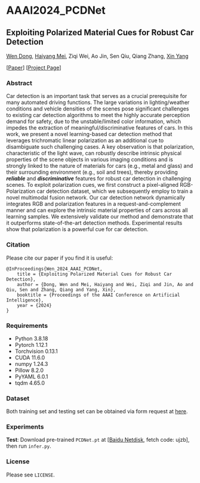 # AAAI2024_PCDNet

## Exploiting Polarized Material Cues for Robust Car Detection

[Wen Dong](https://wind1117.github.io/), [Haiyang Mei](https://mhaiyang.github.io/), 
Ziqi Wei, Ao Jin, Sen Qiu, Qiang Zhang, [Xin Yang](https://xinyangdut.github.io/)

[[Paper](https://arxiv.org/abs/2401.02606)]
[[Project Page](https://wind1117.github.io/publication/2024-AAAI-PolarCar)]

### Abstract
Car detection is an important task that serves as a crucial prerequisite for many 
automated driving functions. The large variations in lighting/weather conditions 
and vehicle densities of the scenes pose significant challenges to existing car 
detection algorithms to meet the highly accurate perception demand for safety, 
due to the unstable/limited color information, which impedes the extraction of 
meaningful/discriminative features of cars. In this work, we present a novel 
learning-based car detection method that leverages trichromatic linear polarization 
as an additional cue to disambiguate such challenging cases. A key observation is 
that polarization, characteristic of the light wave, can robustly describe intrinsic 
physical properties of the scene objects in various imaging conditions and is 
strongly linked to the nature of materials for cars (e.g., metal and glass) and 
their surrounding environment (e.g., soil and trees), thereby providing 
***reliable*** and ***discriminative*** features for robust car detection in 
challenging scenes. To exploit polarization cues, we first construct a pixel-aligned 
RGB-Polarization car detection dataset, which we subsequently employ to train a 
novel multimodal fusion network. Our car detection network dynamically integrates 
RGB and polarization features in a request-and-complement manner and can explore the 
intrinsic material properties of cars across all learning samples. We extensively 
validate our method and demonstrate that it outperforms state-of-the-art detection 
methods. Experimental results show that polarization is a powerful cue for car 
detection.

### Citation
Please cite our paper if you find it is useful:
```
@InProceedings{Wen_2024_AAAI_PCDNet,  
    title = {Exploiting Polarized Material Cues for Robust Car Detection},  
    author = {Dong, Wen and Mei, Haiyang and Wei, Ziqi and Jin, Ao and Qiu, Sen and Zhang, Qiang and Yang, Xin},  
    booktitle = {Proceedings of the AAAI Conference on Artificial Intelligence},  
    year = {2024}  
}
```
### Requirements
- Python 3.8.18
- Pytorch 1.12.1
- Torchvision 0.13.1
- CUDA 11.6.0
- numpy 1.24.3
- Pillow 8.2.0
- PyYAML 6.0.1
- tqdm 4.65.0

### Dataset
Both training set and testing set can be obtained via form request at [here](http://rgbp.dluticcd.com/).

### Experiments
**Test**: Download pre-trained ``PCDNet.pt`` at 
[[Baidu Netdisk](https://pan.baidu.com/s/1Bjb6IeQuhbt1zvypJZ-cXQ?pwd=ujzb), 
fetch code: ujzb], then run ``infer.py``.

### License
Please see ``LICENSE``.